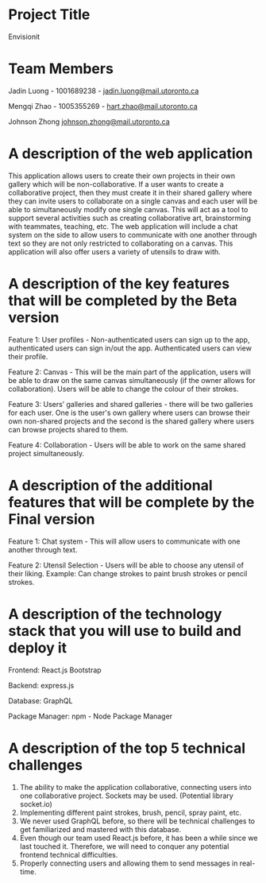 # Project Title
Envisionit
# Team Members
Jadin Luong - 1001689238 - jadin.luong@mail.utoronto.ca

Mengqi Zhao - 1005355269 - hart.zhao@mail.utoronto.ca

Johnson Zhong johnson.zhong@mail.utoronto.ca
# A description of the web application
This application allows users to create their own projects in their own gallery which will be non-collaborative. If a user wants to create a collaborative project, then they must create it in their shared gallery where they can invite users to collaborate on a single canvas and each user will be able to simultaneously modify one single canvas. This will act as a tool to support several activities such as creating collaborative art, brainstorming with teammates, teaching, etc. The web application will include a chat system on the side to allow users to communicate with one another through text so they are not only restricted to collaborating on a canvas. This application will also offer users a variety of utensils to draw with.

# A description of the key features that will be completed by the Beta version

Feature 1: User profiles - Non-authenticated users can sign up to the app, authenticated users can sign in/out the app. Authenticated users can view their profile.

Feature 2: Canvas - This will be the main part of the application, users will be able to draw on the same canvas simultaneously (if the owner allows for collaboration). Users will be able to change the colour of their strokes.

Feature 3: Users’ galleries and shared galleries - there will be two galleries for each user. One is the user's own gallery where users can browse their own non-shared projects and the second is the shared gallery where users can browse projects shared to them.

Feature 4: Collaboration - Users will be able to work on the same shared project simultaneously.

# A description of the additional features that will be complete by the Final version

Feature 1: Chat system - This will allow users to communicate with one another through text.

Feature 2: Utensil Selection - Users will be able to choose any utensil of their liking. Example: Can change strokes to paint brush strokes or pencil strokes.

# A description of the technology stack that you will use to build and deploy it

Frontend: React.js Bootstrap

Backend: express.js

Database: GraphQL

Package Manager: npm - Node Package Manager

# A description of the top 5 technical challenges

1. The ability to make the application collaborative, connecting users into one collaborative project. Sockets may be used. (Potential library socket.io)
3. Implementing different paint strokes, brush, pencil, spray paint, etc.
5. We never used GraphQL before, so there will be technical challenges to get familiarized and mastered with this database.
6. Even though our team used React.js before, it has been a while since we last touched it. Therefore, we will need to conquer any potential frontend technical difficulties.
7. Properly connecting users and allowing them to send messages in real-time.

